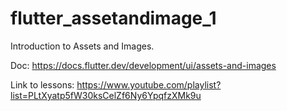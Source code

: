 # flutter_assetandimage_1

Introduction to Assets and Images.

Doc: https://docs.flutter.dev/development/ui/assets-and-images

Link to lessons: https://www.youtube.com/playlist?list=PLtXyatp5fW30ksCelZf6Ny6YpqfzXMk9u